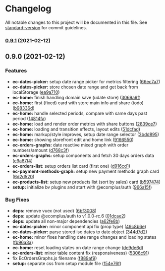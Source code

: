 # Changelog

All notable changes to this project will be documented in this file. See [standard-version](https://github.com/conventional-changelog/standard-version) for commit guidelines.

### [0.9.1](https://github.com/ecomplus/admin-home/compare/v0.9.0...v0.9.1) (2021-02-12)

## 0.9.0 (2021-02-12)


### Features

* **ec-dates-picker:** setup date range picker for metrics filtering ([66ec7a7](https://github.com/ecomplus/admin-home/commit/66ec7a747a144763af070dc16a7045c09d7aa4de))
* **ec-dates-picker:** store chosen date range and get back from localStorage ([ea9a710](https://github.com/ecomplus/admin-home/commit/ea9a710ad7e70d60a85dc5dade610d44568ccef5))
* **ec-home:** finish handling domain save (udate store) ([3069a9f](https://github.com/ecomplus/admin-home/commit/3069a9f9d15f6ded0c2f263842df891ea1c25216))
* **ec-home:** first (fixed) card with store main info and share (todo) ([b98336d](https://github.com/ecomplus/admin-home/commit/b98336d55d5a171986f181b890dc057617e599d5))
* **ec-home:** handle selected periods, compare with same days past period ([14814fa](https://github.com/ecomplus/admin-home/commit/14814fa6df6418a8f48d8165598c75382d4f0bdc))
* **ec-home:** load and render order metrics with share buttons ([2839ce7](https://github.com/ecomplus/admin-home/commit/2839ce7dfc3a9e533c104ca76c48bf5bb3dd8e62))
* **ec-home:** loading and transition effects, layout edits ([51dcfad](https://github.com/ecomplus/admin-home/commit/51dcfad4a15f5dac326d6af95d0d5d258c4a0f84))
* **ec-home:** markup/style improves, setup date range selector ([3bdd895](https://github.com/ecomplus/admin-home/commit/3bdd895dffa4702410b302940bae55d83ab13f61))
* **ec-home:** showing storefront edit and home link ([9166550](https://github.com/ecomplus/admin-home/commit/91665500c182c94dd31f2cd3a0a16d418c7770b5))
* **ec-orders-graphs:** date reactive mixed graph with order numbers/amount ([d768c3f](https://github.com/ecomplus/admin-home/commit/d768c3f8029e9ef9dbe5f8f4571327485a9b962e))
* **ec-orders-graphs:** setup components and fetch 30 days orders data ([e9a87f4](https://github.com/ecomplus/admin-home/commit/e9a87f42489e0231e2e3aba5b08197df1146837c))
* **ec-orders-list:** setup orders list card (first one) ([d916cd1](https://github.com/ecomplus/admin-home/commit/d916cd1dc217bc585050e03ca144e840ac0a49a1))
* **ec-payment-methods-graph:** setup new payment methods graph card ([6d2d520](https://github.com/ecomplus/admin-home/commit/6d2d520ccc1da4aa5c9214569eb54fcf4d86f1e7))
* **ec-products-list:** setup new products list (sort by sales) card ([b597474](https://github.com/ecomplus/admin-home/commit/b597474eef5a94478a819b3d6e783614bf36b491))
* **setup:** initialize bv plugins and start with @ecomplus/auth ([966a15f](https://github.com/ecomplus/admin-home/commit/966a15f58bd4aae3fef42661f137c4bbe201197a))


### Bug Fixes

* **deps:** remove vuex (not used) ([6bf3008](https://github.com/ecomplus/admin-home/commit/6bf300852601e74ffcbaad14160384330e6764e1))
* **deps:** update @ecomplus/auth to v1.0.0-rc.6 ([01dcae2](https://github.com/ecomplus/admin-home/commit/01dcae2ffdf4bbcd9e8d402f989f05f3acd87e37))
* **deps:** update all non-major dependencies ([a62fe8b](https://github.com/ecomplus/admin-home/commit/a62fe8b731fc5b5748b77e681208ce3e25ed9b11))
* **ec-dates-picker:** minor component api fix (prop type) ([49c8b6e](https://github.com/ecomplus/admin-home/commit/49c8b6e6f93e9f7ce5fa99dbbfb8a70a42055c91))
* **ec-dates-picker:** parse stored iso dates to date object ([344d7d2](https://github.com/ecomplus/admin-home/commit/344d7d24aaea888135aac66ea7b83dd9832283d7))
* **ec-home:** minor fixes handling date range changes and loading states ([fb96a3a](https://github.com/ecomplus/admin-home/commit/fb96a3a87b9a8097d0f801cfe59ad1f85f735c96))
* **ec-home:** reset loading states on date range change ([de9de6d](https://github.com/ecomplus/admin-home/commit/de9de6d423b2b9fa5431368f1df49c668ca83a33))
* **ec-orders-list:** minor table content fix (responsiveness) ([5306c91](https://github.com/ecomplus/admin-home/commit/5306c919faee22cfbd3e49759a1a56c96180fb5b))
* fix EcOrdersGraphs.js filename ([f889af9](https://github.com/ecomplus/admin-home/commit/f889af9c65f194719e86595944d783c4e6a45a9e))
* **setup:** separate css from setup module file ([f54e76f](https://github.com/ecomplus/admin-home/commit/f54e76f8800a78176df7886263125db6d0588ac3))
